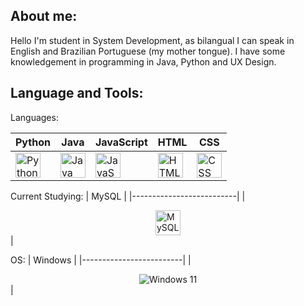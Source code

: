 ## About me:
Hello I'm student in System Development, as bilangual I can speak in English and Brazilian Portuguese (my mother tongue). I have some knowledgement in programming in Java, Python and UX Design.
## Language and Tools:
Languages:

| Python                   | Java                     | JavaScript              | HTML                    | CSS                     |
|--------------------------|--------------------------|-------------------------|-------------------------|-------------------------|
| <img src="https://cdn.jsdelivr.net/gh/devicons/devicon/icons/python/python-original.svg" width="40" height="40" alt="Python"/> | <img src="https://cdn.jsdelivr.net/gh/devicons/devicon/icons/java/java-original.svg" width="40" height="40" alt="Java"/> | <img src="https://cdn.jsdelivr.net/gh/devicons/devicon/icons/javascript/javascript-original.svg" width="40" height="40" alt="JavaScript"/> | <img src="https://cdn.jsdelivr.net/gh/devicons/devicon/icons/html5/html5-original.svg" width="40" height="40" alt="HTML"/> | <img src="https://cdn.jsdelivr.net/gh/devicons/devicon/icons/css3/css3-original.svg" width="40" height="40" alt="CSS"/> |

Current Studying:
| MySQL                    |
|--------------------------|
| <div style="display: flex; justify-content: center;"><img src="https://cdn.jsdelivr.net/gh/devicons/devicon/icons/mysql/mysql-original.svg" width="40" height="40" alt="MySQL"/></div> |



OS:
| Windows              |
|-------------------------|
| <div align="center"><img src="https://img.icons8.com/color/48/000000/windows-11.png" alt="Windows 11"/></div> |


<!--
**devyat009/devyat009** is a ✨ _special_ ✨ repository because its `README.md` (this file) appears on your GitHub profile.

Here are some ideas to get you started:

- 🔭 I’m currently working on ...
- 🌱 I’m currently learning ...
- 👯 I’m looking to collaborate on ...
- 🤔 I’m looking for help with ...
- 💬 Ask me about ...
- 📫 How to reach me: ...
- 😄 Pronouns: ...
- ⚡ Fun fact: ...
-->
